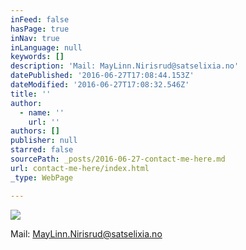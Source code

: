 ```yaml
---
inFeed: false
hasPage: true
inNav: true
inLanguage: null
keywords: []
description: 'Mail: MayLinn.Nirisrud@satselixia.no'
datePublished: '2016-06-27T17:08:44.153Z'
dateModified: '2016-06-27T17:08:32.546Z'
title: ''
author:
  - name: ''
    url: ''
authors: []
publisher: null
starred: false
sourcePath: _posts/2016-06-27-contact-me-here.md
url: contact-me-here/index.html
_type: WebPage

---
```

![](https://the-grid-user-content.s3-us-west-2.amazonaws.com/219015f4-b294-43e1-aa42-f734fd4c4741.gif)

Mail: MayLinn.Nirisrud@satselixia.no